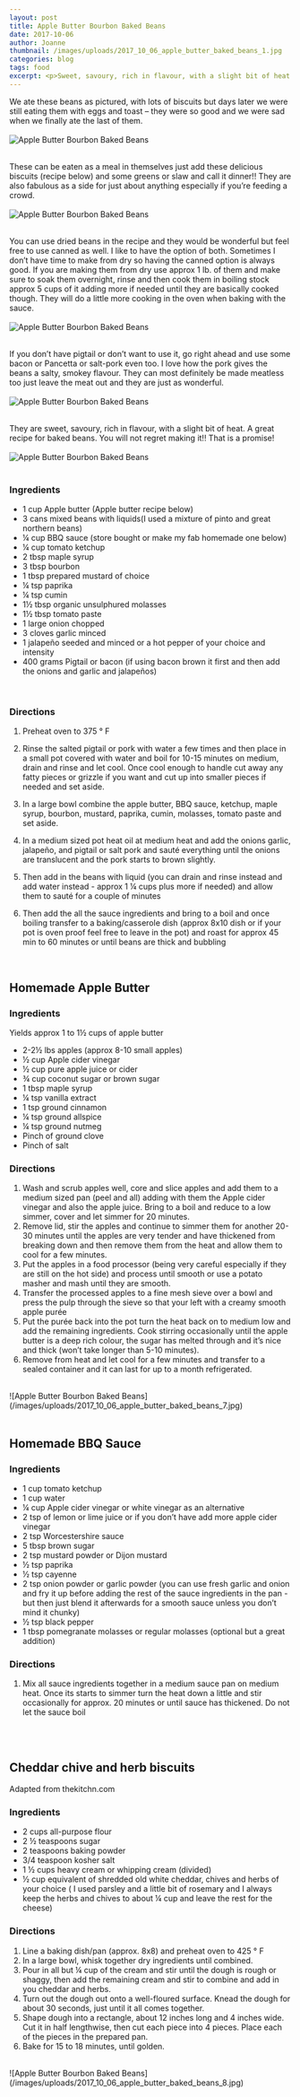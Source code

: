 ```yaml
---
layout: post
title: Apple Butter Bourbon Baked Beans
date: 2017-10-06
author: Joanne
thumbnail: /images/uploads/2017_10_06_apple_butter_baked_beans_1.jpg
categories: blog
tags: food
excerpt: <p>Sweet, savoury, rich in flavour, with a slight bit of heat. You won't regret making it. That's a promise!</p>
---
```


We ate these beans as pictured, with lots of biscuits but days later we were still eating them with eggs and toast &ndash; they were so good and we were sad when we finally ate the last of them.
<br>
<br>
![Apple Butter Bourbon Baked Beans](/images/uploads/2017_10_06_apple_butter_baked_beans_2.jpg)
<br>
<br>

These can be eaten as a meal in themselves just add these delicious biscuits (recipe below) and some greens or slaw and call it dinner!! They are also fabulous as a side for just about anything especially if you’re feeding a crowd.
<br>
<br>
![Apple Butter Bourbon Baked Beans](/images/uploads/2017_10_06_apple_butter_baked_beans_3.jpg)
<br>
<br>

You can use dried beans in the recipe and they would be wonderful but feel free to use canned as well.  I like to have the option of both. Sometimes I don’t have time to make from dry so having the canned option is always good. If you are making them from dry use approx 1 lb. of them and make sure to soak them overnight, rinse and then cook them in boiling stock approx 5 cups of it adding more if needed until they are basically cooked though. They will do a little more cooking in the oven when baking with the sauce.
<br>
<br>
![Apple Butter Bourbon Baked Beans](/images/uploads/2017_10_06_apple_butter_baked_beans_4.jpg)
<br>
<br>

If you don’t have pigtail or don’t want to use it, go right ahead and use some bacon or
Pancetta or salt-pork even too. I love how the pork gives the beans a salty, smokey flavour. They can most definitely be made meatless too just leave the meat out and they are just as wonderful.
<br>
<br>
![Apple Butter Bourbon Baked Beans](/images/uploads/2017_10_06_apple_butter_baked_beans_5.jpg)
<br>
<br>

They are sweet, savoury, rich in flavour, with a slight bit of heat. A great recipe for baked beans. You will not regret making it!! That is a promise!
<br>
<br>
![Apple Butter Bourbon Baked Beans](/images/uploads/2017_10_06_apple_butter_baked_beans_6.jpg)
<br>
<br>

### Ingredients

* 1 cup Apple butter (Apple butter recipe below)
* 3 cans mixed beans with liquids(I used a mixture of pinto and great northern beans)
* &frac14; cup BBQ sauce (store bought or make my fab homemade one below)
* &frac14; cup tomato ketchup
* 2 tbsp maple syrup
* 3 tbsp bourbon
* 1 tbsp prepared mustard of choice
* &frac14; tsp paprika
* &frac14; tsp cumin
* 1&frac12; tbsp organic unsulphured molasses
* 1&frac12; tbsp tomato paste
* 1 large onion chopped
* 3 cloves garlic minced
* 1 jalapeño seeded and minced or a hot pepper of your choice and intensity
* 400 grams Pigtail or bacon (if using bacon brown it first and then add the onions and garlic and jalapeños)
<br>

### Directions

1. Preheat oven to 375 &deg; F

1. Rinse the salted pigtail or pork with water a few times and then place in a small pot covered with water and boil for 10-15 minutes on medium, drain and rinse and let cool. Once cool enough to handle cut away any fatty pieces or grizzle if you want and cut up into smaller pieces if needed and set aside.  

1. In a large bowl combine the apple butter, BBQ sauce, ketchup, maple syrup, bourbon, mustard, paprika, cumin, molasses, tomato paste and set aside.

1. In a medium sized pot heat oil at medium heat and add the onions garlic, jalapeño, and pigtail or salt pork and sauté everything until the onions are translucent and the pork starts to brown slightly.  

1. Then add in the beans with liquid (you can drain and rinse instead and add water instead - approx 1 &frac14; cups plus more if needed) and allow them to sauté for a couple of minutes

1. Then add the all the sauce ingredients and bring to a boil and once boiling transfer to a baking/casserole dish (approx 8x10 dish or if your pot is oven proof feel free to leave in the pot) and roast for approx 45 min to 60 minutes or until beans are thick and bubbling
<br>

## Homemade Apple Butter

### Ingredients
Yields approx 1 to 1½ cups of apple butter

* 2-2½ lbs apples (approx 8-10 small apples)
* ½ cup Apple cider vinegar
* ½ cup pure apple juice or cider
* ¾ cup coconut sugar or brown sugar
* 1 tbsp maple syrup
* ¼ tsp vanilla extract
* 1 tsp ground cinnamon
* ¼ tsp ground allspice
* ¼ tsp ground nutmeg
* Pinch of ground clove
* Pinch of salt

### Directions
1. Wash and scrub apples well, core and slice apples and add them to a medium sized pan (peel and all) adding with them the Apple cider vinegar and also the apple juice. Bring to a boil and reduce to a low simmer, cover and let simmer for 20 minutes.
2. Remove lid, stir the apples and continue to simmer them for another 20-30 minutes until the apples are very tender and have thickened from breaking down and then remove them from the heat and allow them to cool for a few minutes.
3. Put the apples in a food processor (being very careful especially if they are still on the hot side) and process until smooth or use a potato masher and mash until they are smooth.
4. Transfer the processed apples to a fine mesh sieve over a bowl and press the pulp through the sieve so that your left with a creamy smooth apple purée
5. Put the purée back into the pot turn the heat back on to medium low and add the remaining ingredients. Cook stirring occasionally until the apple butter is a deep rich colour, the sugar has melted through and it’s nice and thick (won’t take longer than 5-10 minutes).
6. Remove from heat and let cool for a few minutes and transfer to a sealed container and it can last for up to a month refrigerated.  

<br>
![Apple Butter Bourbon Baked Beans](/images/uploads/2017_10_06_apple_butter_baked_beans_7.jpg)
<br>
<br>

## Homemade BBQ Sauce

### Ingredients

* 1 cup tomato ketchup
* 1 cup water
* &frac14; cup Apple cider vinegar or white vinegar as an alternative
* 2 tsp of lemon or lime juice or if you don’t have add more apple cider vinegar
* 2 tsp Worcestershire sauce
* 5 tbsp brown sugar
* 2 tsp mustard powder or Dijon mustard
* &frac12; tsp paprika
* &frac12; tsp cayenne
* 2 tsp onion powder or garlic powder (you can use fresh garlic and onion and fry it up before adding the rest of the sauce ingredients in the pan -but then just blend it afterwards for a smooth sauce unless you don’t mind it chunky)
* &frac12; tsp black pepper
* 1 tbsp pomegranate molasses or regular molasses (optional but a great addition)

### Directions

1. Mix all sauce ingredients together in a medium sauce pan on medium heat. Once its starts to simmer turn the heat down a little and stir occasionally for approx. 20 minutes or until sauce has thickened. Do not let the sauce boil
<br>
<br>

## Cheddar chive and herb biscuits
Adapted from thekitchn.com
<br>
### Ingredients

* 2 cups all-purpose flour
* 2 &frac12; teaspoons sugar
* 2 teaspoons baking powder
* 3/4 teaspoon kosher salt
* 1 &frac12; cups heavy cream or whipping cream (divided)
* &frac12; cup equivalent of shredded old white cheddar, chives and herbs of your choice ( I used parsley and a little bit of rosemary and I always keep the herbs and chives to about &frac14; cup and leave the rest for the cheese)

### Directions
1. Line a baking dish/pan (approx. 8x8) and preheat oven to 425 &deg; F
2. In a large bowl, whisk together dry ingredients until combined.
3. Pour in all but &frac14; cup of the cream and stir until the dough is rough or shaggy, then add the remaining cream and stir to combine and add in you cheddar and herbs.
4. Turn out the dough out onto a well-floured surface. Knead the dough for about 30 seconds, just until it all comes together.
5. Shape dough into a rectangle, about 12 inches long and 4 inches wide. Cut it in half lengthwise, then cut each piece into 4 pieces. Place each of the pieces in the prepared pan.
6. Bake for 15 to 18 minutes, until golden.

<br>
![Apple Butter Bourbon Baked Beans](/images/uploads/2017_10_06_apple_butter_baked_beans_8.jpg)
